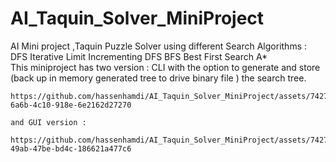 # AI_Taquin_Solver_MiniProject
AI Mini project ,Taquin Puzzle Solver using different Search Algorithms :
 DFS
 Iterative Limit Incrementing DFS
 BFS 
 Best First Search A*  
 This miniproject has two version : 
    CLI with the option to generate and store (back up in memory generated tree to drive binary file ) the search tree.
    
    https://github.com/hassenhamdi/AI_Taquin_Solver_MiniProject/assets/74272600/6dea87d5-6a6b-4c10-918e-6e2162d27270
    
    and GUI version :
    
    https://github.com/hassenhamdi/AI_Taquin_Solver_MiniProject/assets/74272600/e984bf38-49ab-47be-bd4c-186621a477c6


  
